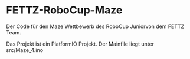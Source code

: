 # FETTZ-RoboCup-Maze
Der Code für den Maze Wettbewerb des RoboCup Juniorvon dem FETTZ Team.

Das Projekt ist ein PlatformIO Projekt. Der Mainfile liegt unter src/Maze_4.ino


